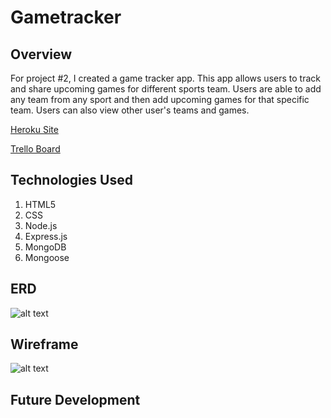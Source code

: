 # Gametracker

## Overview
For project #2, I created a game tracker app. This app allows users to track and share upcoming games for different sports team. Users are able to add any team from any sport and then add  upcoming games for that specific team. Users can also view other user's teams and games.

[Heroku Site](https://peaceful-cliffs-50550.herokuapp.com/)

[Trello Board](https://trello.com/b/sfcacg7f/wdi17-project-2)

## Technologies Used
1. HTML5
2. CSS
3. Node.js
4. Express.js
5. MongoDB
6. Mongoose

## ERD
![alt text](https://github.com/cpak125/Project-2-Game-Tracker/blob/master/public/images/ERD.jpg)
## Wireframe
![alt text](https://github.com/cpak125/Project-2-Game-Tracker/blob/master/public/images/wireframe.JPG)
## Future Development